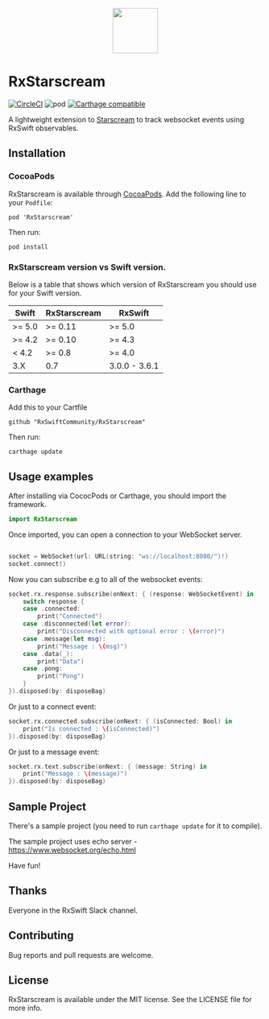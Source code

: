 <p align="center">
  <img src="https://github.com/GuyKahlon/RxStarscream/blob/master/SampleApp/Assets.xcassets/RxStarscreamIcon.imageset/RxStarscreamIcon.png" width="90" height="90">
</p>

RxStarscream
=========================================================================================================================
[![CircleCI](https://img.shields.io/circleci/project/github/RxSwiftCommunity/RxStarscream/master.svg)](https://circleci.com/gh/RxSwiftCommunity/RxStarscream/tree/master)
![pod](https://img.shields.io/cocoapods/v/RxStarscream.svg)
[![Carthage compatible](https://img.shields.io/badge/Carthage-compatible-4BC51D.svg?style=flat)](https://github.com/Carthage/Carthage)

A lightweight extension to [Starscream](https://github.com/daltoniam/Starscream) to track websocket events using RxSwift observables.

## Installation

### CocoaPods

RxStarscream is available through [CocoaPods](http://cocoapods.org/).
Add the following line to your `Podfile`:

	pod 'RxStarscream'

Then run:

	pod install

### RxStarscream version vs Swift version.

Below is a table that shows which version of RxStarscream you should use for
your Swift version.

| Swift  | RxStarscream  | RxSwift       |
| ------ | ------------- |---------------|
| >= 5.0 |  \>= 0.11     |  \>= 5.0      |
| >= 4.2 |  \>= 0.10     |  \>= 4.3      |
| < 4.2  |  \>= 0.8      |  \>= 4.0      |
| 3.X    |  0.7          | 3.0.0 - 3.6.1 |

### Carthage

Add this to your Cartfile

	github "RxSwiftCommunity/RxStarscream"

Then run:

	carthage update

## Usage examples

After installing via CococPods or Carthage, you should import the framework.

```swift
import RxStarscream
```

Once imported, you can open a connection to your WebSocket server.

```swift

socket = WebSocket(url: URL(string: "ws://localhost:8080/")!)
socket.connect()
```
Now you can subscribe e.g to all of the websocket events:

```swift
socket.rx.response.subscribe(onNext: { (response: WebSocketEvent) in
	switch response {
	case .connected:
		print("Connected")
	case .disconnected(let error):
		print("Disconnected with optional error : \(error)")
	case .message(let msg):
		print("Message : \(msg)")
	case .data(_):
		print("Data")
	case .pong:
		print("Pong")
  	}
}).disposed(by: disposeBag)
```


Or just to a connect event:

```swift
socket.rx.connected.subscribe(onNext: { (isConnected: Bool) in
	print("Is connected : \(isConnected)")
}).disposed(by: disposeBag)
```

Or just to a message event:

```swift
socket.rx.text.subscribe(onNext: { (message: String) in
	print("Message : \(message)")
}).disposed(by: disposeBag)
```


## Sample Project

There's a sample project (you need to run `carthage update` for it to compile).

The sample project uses echo server - https://www.websocket.org/echo.html

Have fun!

## Thanks

Everyone in the RxSwift Slack channel.

## Contributing

Bug reports and pull requests are welcome.

## License

RxStarscream is available under the MIT license. See the LICENSE file for more info.
